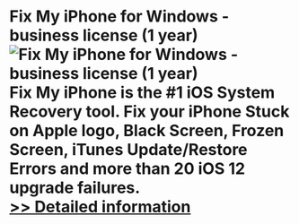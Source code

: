 # Fix My iPhone for Windows - business license (1 year)<br />![Fix My iPhone for Windows - business license (1 year)](https://mycommerce.akamaized.net/api/pimages/P300995060/BIG/300995060.PNG)<br />Fix My iPhone is the #1 iOS System Recovery tool. Fix your iPhone Stuck on Apple logo, Black Screen, Frozen Screen, iTunes Update/Restore Errors and more than 20 iOS 12 upgrade failures.<br />[>> Detailed information](https://secure.shareit.com/shareit/product.html?productid=300995060&affiliateid=200057808)